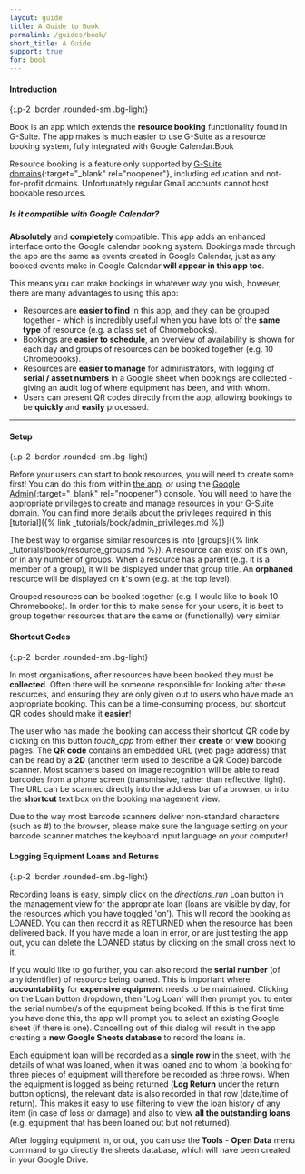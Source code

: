 ```yaml
---
layout: guide
title: A Guide to Book
permalink: /guides/book/
short_title: A Guide
support: true
for: book
---
```


#### Introduction
{:.p-2 .border .rounded-sm .bg-light}

Book is an app which extends the __resource booking__ functionality found in G-Suite. The app makes is much easier to use G-Suite as a resource booking system, fully integrated with Google Calendar.Book

Resource booking is a feature only supported by [G-Suite domains](https://gsuite.google.com/compare-editions/?feature=calendar){:target="_blank" rel="noopener"}, including education and not-for-profit domains. Unfortunately regular Gmail accounts cannot host bookable resources.

##### Is it compatible with Google Calendar?

__Absolutely__ and __completely__ compatible. This app adds an enhanced interface onto the Google calendar booking system. Bookings made through the app are the same as events created in Google Calendar, just as any booked events make in Google Calendar __will appear in this app too__.

This means you can make bookings in whatever way you wish, however, there are many advantages to using this app:

+ Resources are __easier to find__ in this app, and they can be grouped together - which is incredibly useful when you have lots of the __same type__ of resource (e.g. a class set of Chromebooks).
+ Bookings are __easier to schedule__, an overview of availability is shown for each day and groups of resources can be booked together (e.g. 10 Chromebooks).
+ Resources are __easier to manage__ for administrators, with logging of __serial / asset numbers__ in a Google sheet when bookings are collected - giving an audit log of where equipment has been, and with whom.
+ Users can present QR codes directly from the app, allowing bookings to be __quickly__ and __easily__ processed.

- - -

#### Setup
{:.p-2 .border .rounded-sm .bg-light}

Before your users can start to book resources, you will need to create some first! You can do this from within [the app](#instructions.manage.resources), or using the [Google Admin](https://admin.google.com/){:target="_blank" rel="noopener"} console. You will need to have the appropriate privileges to create and manage resources in your G-Suite domain. You can find more details about the privileges required in this [tutorial]({% link _tutorials/book/admin_privileges.md %})

The best way to organise similar resources is into [groups]({% link _tutorials/book/resource_groups.md %}). A resource can exist on it's own, or in any number of groups. When a resource has a parent (e.g. it is a member of a group), it will be displayed under that group title. An __orphaned__ resource will be displayed on it's own (e.g. at the top level).

Grouped resources can be booked together (e.g. I would like to book 10 Chromebooks). In order for this to make sense for your users, it is best to group together resources that are the same or (functionally) very similar.

#### Shortcut Codes
{:.p-2 .border .rounded-sm .bg-light}

In most organisations, after resources have been booked they must be __collected__. Often there will be someone responsible for looking after these resources, and ensuring they are only given out to users who have made an appropriate booking. This can be a time-consuming process, but shortcut QR codes should make it __easier__!

The user who has made the booking can access their shortcut QR code by clicking on this button <i class="small material-icons md-1 text-light bg-success p-1 border rounded">touch_app</i> from either their __create__ or __view__ booking pages. The __QR code__ contains an embedded URL (web page address) that can be read by a __2D__ (another term used to describe a QR Code) barcode scanner. Most scanners based on image recognition will be able to read barcodes from a phone screen (transmissive, rather than reflective, light). The URL can be scanned directly into the address bar of a browser, or into the __shortcut__ text box on the booking management view.

Due to the way most barcode scanners deliver non-standard characters (such as #) to the browser, please make sure the language setting on your barcode scanner matches the keyboard input language on your computer!

#### Logging Equipment Loans and Returns
{:.p-2 .border .rounded-sm .bg-light}

Recording loans is easy, simply click on the <i class="small material-icons md-1 text-light bg-action p-1 border rounded">directions_run</i> Loan button in the management view for the appropriate loan (loans are visible by day, for the resources which you have toggled 'on'). This will record the booking as <span class="badge badge-danger ml-1 mr-1">LOANED</span>. You can then record it as <span class="badge badge-success ml-1 mr-1">RETURNED</span> when the resource has been delivered back. If you have made a loan in error, or are just testing the app out, you can delete the <span class="badge badge-danger ml-1 mr-1">LOANED</span> status by clicking on the small cross next to it.

If you would like to go further, you can also record the __serial number__ (of any identifier) of resource being loaned. This is important where __accountability__ for __expensive equipment__ needs to be maintained. Clicking on the Loan button dropdown, then 'Log Loan' will then prompt you to enter the serial number/s of the equipment being booked. If this is the first time you have done this, the app will prompt you to select an existing Google sheet (if there is one). Cancelling out of this dialog will result in the app creating a __new Google Sheets database__ to record the loans in.

Each equipment loan will be recorded as a __single row__ in the sheet, with the details of what was loaned, when it was loaned and to whom (a booking for three pieces of equipment will therefore be recorded as three rows). When the equipment is logged as being returned (__Log Return__ under the return button options), the relevant data is also recorded in that row (date/time of return). This makes it easy to use filtering to view the loan history of any item (in case of loss or damage) and also to view __all the outstanding loans__ (e.g. equipment that has been loaned out but not returned).

After logging equipment in, or out, you can use the __Tools__ - __Open Data__ menu command to go directly the sheets database, which will have been created in your Google Drive.